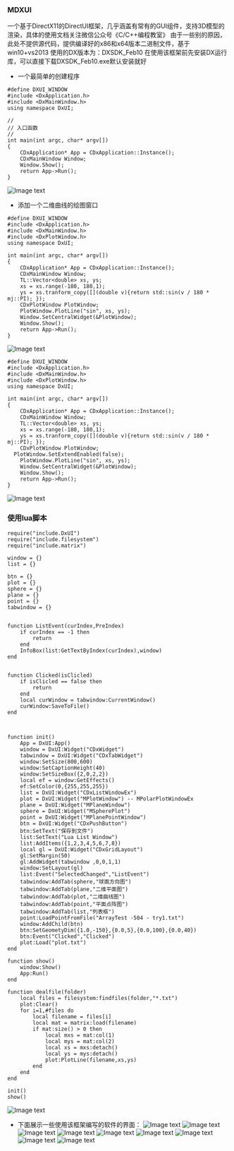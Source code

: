 ### MDXUI
一个基于DirectX11的DirectUI框架，几乎涵盖有常有的GUI组件，支持3D模型的渲染，具体的使用文档关注微信公众号《C/C++编程教室》
由于一些别的原因，此处不提供源代码，提供编译好的x86和x64版本二进制文件，基于win10+vs2013
使用的DX版本为：DXSDK_Feb10
在使用该框架前先安装DX运行库，可以直接下载DXSDK_Feb10.exe默认安装就好


* 一个最简单的创建程序
```
#define DXUI_WINDOW
#include <DxApplication.h>
#include <DxMainWindow.h>
using namespace DxUI;

//
// 入口函数
//
int main(int argc, char* argv[])
{
	CDxApplication* App = CDxApplication::Instance();
	CDxMainWindow Window;
	Window.Show();
	return App->Run();
}
```
![Image text](https://github.com/Mengtianhan/MDXUI/blob/master/Pic/10.PNG)

* 添加一个二维曲线的绘图窗口
```
#define DXUI_WINDOW
#include <DxApplication.h>
#include <DxMainWindow.h>
#include <DxPlotWindow.h>
using namespace DxUI;

int main(int argc, char* argv[])
{
	CDxApplication* App = CDxApplication::Instance();
	CDxMainWindow Window;
	TL::Vector<double> xs, ys;
	xs = xs.range(-180, 180,1);
	ys = xs.tranform_copy([](double v){return std::sin(v / 180 * mj::PI); });
	CDxPlotWindow PlotWindow;
	PlotWindow.PlotLine("sin", xs, ys);
	Window.SetCentralWidget(&PlotWindow);
	Window.Show();
	return App->Run();
}
```
![Image text](https://github.com/Mengtianhan/MDXUI/blob/master/Pic/11.PNG)
```
#define DXUI_WINDOW
#include <DxApplication.h>
#include <DxMainWindow.h>
#include <DxPlotWindow.h>
using namespace DxUI;

int main(int argc, char* argv[])
{
	CDxApplication* App = CDxApplication::Instance();
	CDxMainWindow Window;
	TL::Vector<double> xs, ys;
	xs = xs.range(-180, 180,1);
	ys = xs.tranform_copy([](double v){return std::sin(v / 180 * mj::PI); });
	CDxPlotWindow PlotWindow;
  PlotWindow.SetExtendEnabled(false);
	PlotWindow.PlotLine("sin", xs, ys);
	Window.SetCentralWidget(&PlotWindow);
	Window.Show();
	return App->Run();
}
```
![Image text](https://github.com/Mengtianhan/MDXUI/blob/master/Pic/12.PNG)

### 使用lua脚本
```
require("include.DxUI")
require("include.filesystem")
require("include.matrix")

window = {}
list = {}

btn = {}
plot = {}
sphere = {}
plane = {}
point = {}
tabwindow = {}


function ListEvent(curIndex,PreIndex)
	if curIndex == -1 then
		return
	end
	InfoBox(list:GetTextByIndex(curIndex),window)
end


function Clicked(isClicled)
	if isClicled == false then
		return
	end
	local curWindow = tabwindow:CurrentWindow()
	curWindow:SaveToFile()
end

	

function init()
	App = DxUI:App()
	window = DxUI:Widget("CDxWidget")
	tabwindow = DxUI:Widget("CDxTabWidget")
	window:SetSize(800,600)
	window:SetCaptionHeight(40)
	window:SetSizeBox({2,0,2,2})
	local ef = window:GetEffects()
	ef:SetColor(0,{255,255,255})
	list = DxUI:Widget("CDxListWindowEx")
	plot = DxUI:Widget("MPlotWindow") -- MPolarPlotWindowEx
	plane = DxUI:Widget("MPlaneWindow")
	sphere = DxUI:Widget("MSpherePlot")
	point = DxUI:Widget("MPlanePointWindow")
	btn = DxUI:Widget("CDxPushButton")
	btn:SetText("保存到文件")
	list:SetText("Lua List Window")
	list:AddItems({1,2,3,4,5,6,7,8})
	local gl = DxUI:Widget("CDxGridLayout")
	gl:SetMargin(50)
	gl:AddWidget(tabwindow ,0,0,1,1)
	window:SetLayout(gl)
	list:Event("SelectedChanged","ListEvent")
	tabwindow:AddTab(sphere,"球面方向图")
	tabwindow:AddTab(plane,"二维平面图")
	tabwindow:AddTab(plot,"二维曲线图")
	tabwindow:AddTab(point,"平面点阵图")
	tabwindow:AddTab(list,"列表框")
	point:LoadPointFromFile("ArrayTest -504 - try1.txt")
	window:AddChild(btn)
	btn:SetGeometyDim({1.0,-150},{0.0,5},{0.0,100},{0.0,40})
	btn:Event("Clicked","Clicked")
	plot:Load("plot.txt")
end

function show()
	window:Show()
	App:Run()
end

function dealfile(folder)
	local files = filesystem:findfiles(folder,"*.txt")
	plot:Clear()
	for i=1,#files do
		local filename = files[i]
		local mat = matrix:load(filename)
		if mat:size() > 0 then
			local mxs = mat:col(1)
			local mys = mat:col(2)
			local xs = mxs:detach()
			local ys = mys:detach()
			plot:PlotLine(filename,xs,ys)
		end
	end
end

init()
show()
```
![Image text](https://github.com/Mengtianhan/MDXUI/blob/master/Pic/13.PNG)

* 下面展示一些使用该框架编写的软件的界面：
![Image text](https://github.com/Mengtianhan/MDXUI/blob/master/Pic/1.PNG)
![Image text](https://github.com/Mengtianhan/MDXUI/blob/master/Pic/2.PNG)
![Image text](https://github.com/Mengtianhan/MDXUI/blob/master/Pic/3.PNG)
![Image text](https://github.com/Mengtianhan/MDXUI/blob/master/Pic/4.PNG)
![Image text](https://github.com/Mengtianhan/MDXUI/blob/master/Pic/5.PNG)
![Image text](https://github.com/Mengtianhan/MDXUI/blob/master/Pic/6.PNG)
![Image text](https://github.com/Mengtianhan/MDXUI/blob/master/Pic/7.PNG)
![Image text](https://github.com/Mengtianhan/MDXUI/blob/master/Pic/8.PNG)
![Image text](https://github.com/Mengtianhan/MDXUI/blob/master/Pic/9.PNG)
